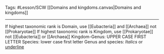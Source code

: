 Tags: #Lesson/SCW
[[Domains and kingdoms.canvas|Domains and kingdoms]]

---
If highest taxonomic rank is Domain, use [[Eubacteria]] and [[Archaea]] not [[Prokaryotae]]
If highest taxonomic rank is Kingdom, use [[Prokaryotae]] not [[Eubacteria]] or [[Archaea]]
Kingdom-Genus: UPPER CASE FIRST LETTER
Species: lower case first letter
Genus and species: *Italics* or <u>underline</u> 